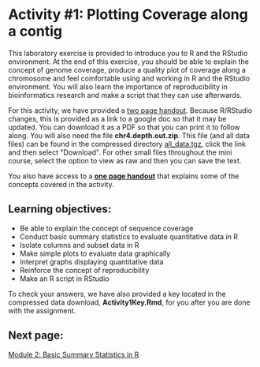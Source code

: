 # Activity #1: Plotting Coverage along a contig

This laboratory exercise is provided to introduce you to R and the RStudio environment. At the end of this exercise, you should be able to explain the concept of genome coverage, produce a quality plot of coverage along a chromosome and feel comfortable using and working in R and the RStudio environment. You will also learn the importance of reproducibility in bioinformatics research and make a script that they can use afterwards.

For this activity, we have provided a [two page handout](https://docs.google.com/document/d/1cjoB1En9wHG8O_UDptQovVQUAdE14chjRca5r2ez-R4/edit?usp=sharing). Because R/RStudio changes, this is provided as a link to a google doc so that it may be updated. You can download it as a PDF so that you can print it to follow along. You will also need the file **chr4.depth.out.zip**. This file (and all data files) can be found in the compressed directory [all_data.tgz](https://github.com/StevisonLab/R-Mini-Course/tree/main/data/all_data.tgz), click the link and then select "Download". For other small files throughout the mini course, select the option to view as raw and then you can save the text. 

You also have access to a **[one page handout](https://github.com/StevisonLab/R-Mini-Course/blob/main/data/Activity1_intro.pdf)** that explains some of the concepts covered in the activity. 

## Learning objectives:

* Be able to explain the concept of sequence coverage
* Conduct basic summary statistics to evaluate quantitative data in R
* Isolate columns and subset data in R 
* Make simple plots to evaluate data graphically
* Interpret graphs displaying quantitative data
* Reinforce the concept of reproducibility
* Make an R script in RStudio

To check your answers, we have also provided a key located in the compressed data download, **Activity1Key.Rmd**, for you after you are done with the assignment.

## Next page: 

[Module 2: Basic Summary Statistics in R](https://github.com/StevisonLab/R-Mini-Course/blob/main/pages/Basic%20Summary%20Stats%20in%20R.md)
